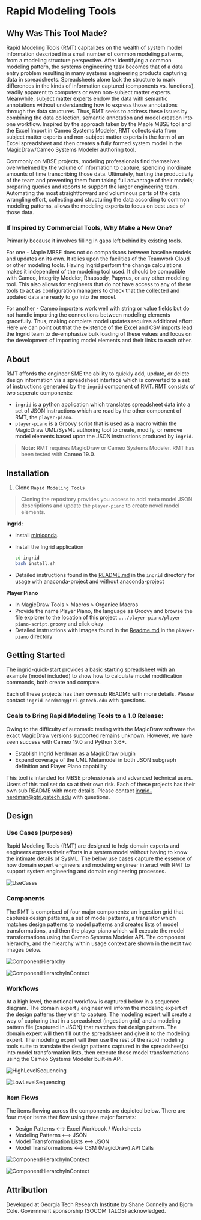 # Rapid Modeling Tools

## Why Was This Tool Made?

Rapid Modeling Tools (RMT) capitalizes on the wealth of system model information described in a small number of common modeling patterns, from a modeling structure perspective. After identifying a common modeling pattern, the systems engineering task becomes that of a data entry problem resulting in many systems engineering products capturing data in spreadsheets. Spreadsheets alone lack the structure to mark differences in the kinds of information captured (components vs. functions), readily apparent to computers or even non-subject matter experts. Meanwhile, subject matter experts endow the data with semantic annotations without understanding how to express those annotations through the data structures. Thus, RMT seeks to address these issues by combining the data collection, semantic annotation and model creation into one workflow. Inspired by the approach taken by the Maple MBSE tool and the Excel Import in Cameo Systems Modeler, RMT collects data from subject matter experts and non-subject matter experts in the form of an Excel spreadsheet and then creates a fully formed system model in the MagicDraw/Cameo Systems Modeler authoring tool.

Commonly on MBSE projects, modeling professionals find themselves overwhelmed by the volume of information to capture, spending inordinate amounts of time transcribing those data. Ultimately, hurting the productivity of the team and preventing them from taking full advantage of their models; preparing queries and reports to support the larger engineering team. Automating the most straightforward and voluminous parts of the data wrangling effort, collecting and structuring the data according to common modeling patterns, allows the modeling experts to focus on best uses of those data.

### If Inspired by Commercial Tools, Why Make a New One?

Primarily because it involves filling in gaps left behind by existing tools.

For one - Maple MBSE does not do comparisons between baseline models and updates on its own. It relies upon the facilities of the Teamwork Cloud or other modeling tools. Having Ingrid perform the change calculations makes it independent of the modeling tool used. It should be compatible with Cameo, Integrity Modeler, Rhapsody, Papyrus, or any other modeling tool. This also allows for engineers that do not have access to any of these tools to act as configuration managers to check that the collected and updated data are ready to go into the model.

For another - Cameo importers work well with string or value fields but do not handle importing the connections between modeling elements gracefully. Thus, making complete model updates requires additional effort. Here we can point out that the existence of the Excel and CSV imports lead the Ingrid team to de-emphasize bulk loading of these values and focus on the development of importing model elements and their links to each other.

## About

RMT affords the engineer SME the ability to quickly add, update, or delete design information via a spreadsheet interface which is converted to a set of instructions generated by the `ingrid`  component of RMT.  RMT consists of two seperate components: 

* `ingrid` is a python application which translates spreadsheet data into a set of JSON instructions which are read by the other component of RMT, the `player-piano`.
* `player-piano` is a Groovy script that is used as a macro within the MagicDraw UML/SysML authoring tool to create, modify, or remove model elements based upon the JSON instructions produced by `ingrid`. 

> **Note:** RMT requires MagicDraw or Cameo Systems Modeler. RMT has been tested with **Cameo 19.0**.

## Installation

1. Clone `Rapid Modeling Tools`

> Cloning the repository provides you access to add meta model JSON descriptions and update the `player-piano` to create novel model elements.

**Ingrid:**

- Install [miniconda](https://docs.conda.io/en/latest/miniconda.html).
- Install the Ingrid application
  ```bash
  cd ingrid
  bash install.sh
  ```

- Detailed instructions found in the [README.md](ingrid/README.md) in the `ingrid` directory for usage with anaconda-project and without anaconda-project

**Player Piano**
- In MagicDraw Tools > Macros > Organice Macros
- Provide the name Player Piano, the language as Groovy and browse the file explorer to the location of this project `.../player-piano/player-piano-script.groovy` and click okay
- Detailed instructions with images found in the [Readme.md](player-piano/Readme.md) in the `player-piano` directory

## Getting Started

The [ingrid-quick-start](ingrid-quick-start/README.md) provides a basic starting spreadsheet with an example (model included) to show how to calculate model modification commands, both create and compare.

Each of these projects has their own sub README with more details. Please contact `ingrid-nerdman@gtri.gatech.edu` with questions.

### Goals to Bring Rapid Modeling Tools to a 1.0 Release:

Owing to the difficulty of automatic testing with the MagicDraw software the exact MagicDraw versions supported remains unknown. However, we have seen success with Cameo 19.0 and Python 3.6+.

- Establish Ingrid Nerdman as a MagicDraw plugin
- Expand coverage of the UML Metamodel in both JSON subgraph definition and Player Piano capability

This tool is intended for MBSE professionals and advanced technical users. Users of this tool set do so at their own risk.
Each of these projects has their own sub README with more details. Please contact ingrid-nerdman@gtri.gatech.edu with questions.

## Design

### Use Cases (purposes)
Rapid Modeling Tools (RMT) are designed to help domain experts and engineers express their efforts in a system model without having to know the intimate details of SysML.  The below use cases capture the essence of how domain expert engineers and modeling engineer interact with RMT to support system engineering and domain engineering processes.

![UseCases](diagrams/Rapid%20Modeling%20Tool%20-%20Use%20Cases.png)

### Components
The RMT is comprised of four major components: an ingestion grid that captures design patterns, a set of model patterns, a translator which matches design patterns to model patterns and creates lists of model transformations, and then the player piano which will execute the model transformations using the Cameo Systems Modeler API.  The component hierarchy, and the hiearchy within usage context are shown in the next two images below.

![ComponentHierarchy](diagrams/Rapid%20Modeling%20Tool%20-%20Component%20Hierarchy.png)

![ComponentHierarchyInContext](diagrams/Rapid%20Modeling%20Tool%20Context.png)


### Workflows
At a high level, the notional workflow is captured below in a sequence diagram.  The domain expert / engineer will inform the modeling expert of the design patterns they wish to capture.  The modeling expert will create a way of capturing that in a spreadsheet (ingestion grid) and a modeling pattern file (captured in JSON) that matches that design pattern.  The domain expert will then fill out the spreadsheet and give it to the modeling expert.  The modeling expert will then use the rest of the rapid modeling tools suite to translate the design patterns captured in the spreadsheet(s) into model transformation lists, then execute those model transformations using the Cameo Systems Modeler built-in API.


![HighLevelSequencing](diagrams/Usage%20-%20High%20Level%20Sequence%20Diagram.png)

![LowLevelSequencing](diagrams/Usage%20-%20Low%20Level%20Sequence%20Diagram.png)

### Item Flows

The items flowing across the components are depicted below.  There are four major items that flow using three major formats:

 - Design Patterns <--> Excel Workbook / Worksheets
 - Modeling Patterns <--> JSON
 - Model Transformation Lists <--> JSON
 - Model Transformations <--> CSM (MagicDraw) API Calls

![ComponentHierarchyInContext](diagrams/Rapid%20Modeling%20Tool%20-%20Internal%20Flows.png)

![ComponentHierarchyInContext](diagrams/Rapid%20Modeling%20Tool%20Context%20-%20Internal%20Flows.png)

## Attribution

Developed at Georgia Tech Research Institute by Shane Connelly and Bjorn Cole. Government sponsorship (SOCOM TALOS) acknowledged.